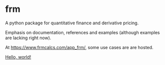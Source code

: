 # frm

A python package for quantitative finance and derivative pricing.

Emphasis on documentation, references and examples (although examples are lacking right now).  

At https://www.frmcalcs.com/app_frm/, some use cases are are hosted.

<a href="https://www.frmcalcs.com/app_frm/" target="_blank">Hello, world!</a>


